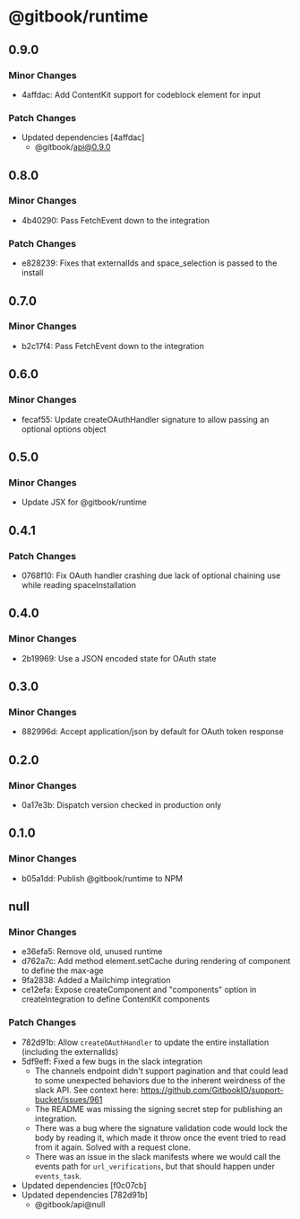 # @gitbook/runtime

## 0.9.0

### Minor Changes

-   4affdac: Add ContentKit support for codeblock element for input

### Patch Changes

-   Updated dependencies [4affdac]
    -   @gitbook/api@0.9.0

## 0.8.0

### Minor Changes

-   4b40290: Pass FetchEvent down to the integration

### Patch Changes

-   e828239: Fixes that externalIds and space_selection is passed to the install

## 0.7.0

### Minor Changes

-   b2c17f4: Pass FetchEvent down to the integration

## 0.6.0

### Minor Changes

-   fecaf55: Update createOAuthHandler signature to allow passing an optional options object

## 0.5.0

### Minor Changes

-   Update JSX for @gitbook/runtime

## 0.4.1

### Patch Changes

-   0768f10: Fix OAuth handler crashing due lack of optional chaining use while reading spaceInstallation

## 0.4.0

### Minor Changes

-   2b19969: Use a JSON encoded state for OAuth state

## 0.3.0

### Minor Changes

-   882996d: Accept application/json by default for OAuth token response

## 0.2.0

### Minor Changes

-   0a17e3b: Dispatch version checked in production only

## 0.1.0

### Minor Changes

-   b05a1dd: Publish @gitbook/runtime to NPM

## null

### Minor Changes

-   e36efa5: Remove old, unused runtime
-   d762a7c: Add method element.setCache during rendering of component to define the max-age
-   9fa2838: Added a Mailchimp integration
-   ce12efa: Expose createComponent and "components" option in createIntegration to define ContentKit components

### Patch Changes

-   782d91b: Allow `createOAuthHandler` to update the entire installation (including the externalIds)
-   5df9eff: Fixed a few bugs in the slack integration
    -   The channels endpoint didn't support pagination and that could lead to some unexpected behaviors due to the inherent weirdness of the slack API. See context here: https://github.com/GitbookIO/support-bucket/issues/961
    -   The README was missing the signing secret step for publishing an integration.
    -   There was a bug where the signature validation code would lock the body by reading it, which made it throw once the event tried to read from it again. Solved with a request clone.
    -   There was an issue in the slack manifests where we would call the events path for `url_verifications`, but that should happen under `events_task`.
-   Updated dependencies [f0c07cb]
-   Updated dependencies [782d91b]
    -   @gitbook/api@null
